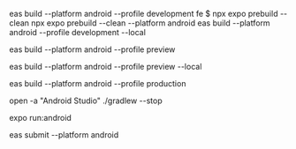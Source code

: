 eas build --platform android --profile development
fe $ npx expo prebuild --clean
npx expo prebuild --clean --platform android
eas build --platform android --profile development --local

eas build --platform android --profile preview

eas build --platform android --profile preview --local

eas build --platform android --profile production

open -a "Android Studio"
./gradlew --stop

expo run:android

eas submit --platform android

